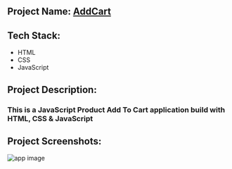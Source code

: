## Project Name: [AddCart]()

## Tech Stack:
- HTML
- CSS
- JavaScript

## Project Description:
### This is a JavaScript Product Add To Cart application build with HTML, CSS & JavaScript

## Project Screenshots:
![app image](https://i.ibb.co/qnMYCTF/Screenshot-564.png)


